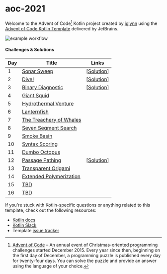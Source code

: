 # aoc-2021

Welcome to the Advent of Code[^aoc] Kotlin project created by [jglynn][github] using the [Advent of Code Kotlin Template][template] delivered by JetBrains.

![example workflow](https://github.com/jglynn/aoc-2021/actions/workflows/gradle.yml/badge.svg)

#### Challenges & Solutions
| Day | Title                                  | Links                                                                     |
|-----|----------------------------------------|---------------------------------------------------------------------------|
| 1   | [Sonar Sweep](http://adventofcode.com/2021/day/1) | [\[Solution\]](https://github.com/jglynn/aoc-2021/blob/main/src/Day01.kt) |
| 2   | [Dive!](http://adventofcode.com/2021/day/2) | [\[Solution\]](https://github.com/jglynn/aoc-2021/blob/main/src/Day02.kt) |
| 3   | [Binary Diagnostic](http://adventofcode.com/2021/day/3) | [\[Solution\]](https://github.com/jglynn/aoc-2021/blob/main/src/Day03.kt) |
| 4   | [Giant Squid](http://adventofcode.com/2021/day/4) |                                                                           |
| 5   | [Hydrothermal Venture](http://adventofcode.com/2021/day/5) |                                                                           |
| 6   | [Lanternfish](http://adventofcode.com/2021/day/6) |                                                                           |
| 7   | [The Treachery of Whales](http://adventofcode.com/2021/day/7) |                                                                           |
| 8   | [Seven Segment Search](http://adventofcode.com/2021/day/8) |                                                                           |
| 9   | [Smoke Basin](http://adventofcode.com/2021/day/9) |                                                                           |
| 10  | [Syntax Scoring](http://adventofcode.com/2021/day/10) |                                                                           |
| 11  | [Dumbo Octopus](http://adventofcode.com/2021/day/11) |                                                                           |
| 12  | [Passage Pathing](http://adventofcode.com/2021/day/12) | [\[Solution\]](https://github.com/jglynn/aoc-2021/blob/main/src/Day12.kt) |
| 13  | [Transparent Origami](http://adventofcode.com/2021/day/13) |                                                                           |
| 14  | [Extended Polymerization](http://adventofcode.com/2021/day/14) |                                                                           |
| 15  | [TBD](http://adventofcode.com/2021/day/15) |                                                                           |
| 16  | [TBD](http://adventofcode.com/2021/day/16) |                                                                           |


If you're stuck with Kotlin-specific questions or anything related to this template, check out the following resources:

- [Kotlin docs][docs]
- [Kotlin Slack][slack]
- Template [issue tracker][issues]


[^aoc]:
    [Advent of Code][aoc] – An annual event of Christmas-oriented programming challenges started December 2015.
    Every year since then, beginning on the first day of December, a programming puzzle is published every day for twenty-four days.
    You can solve the puzzle and provide an answer using the language of your choice.

[aoc]: https://adventofcode.com
[docs]: https://kotlinlang.org/docs/home.html
[github]: https://github.com/jglynn
[issues]: https://github.com/kotlin-hands-on/advent-of-code-kotlin-template/issues
[kotlin]: https://kotlinlang.org
[slack]: https://surveys.jetbrains.com/s3/kotlin-slack-sign-up
[template]: https://github.com/kotlin-hands-on/advent-of-code-kotlin-template
